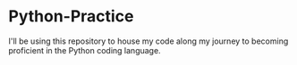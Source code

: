# Python-Practice
I'll be using this repository to house my code along my journey to becoming proficient in the Python coding language.  
